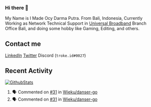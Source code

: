 ### Hi there 👋

My Name is I Made Ocy Darma Putra. From Bali, Indonesia, Currently Working as Network Technical Support in [Universal Broadband](https://universal.net.id) Branch Office Bali, and doing some hobby like Gaming, Editing, and others.

## Contact me

[LinkedIn](https://linkedin.com/in/troke) [Twitter](https://twitter.com/darma_ochi) Discord (`troke.id#0027`)

## Recent Activity

[![GithubStats](https://github-readme-stats.vercel.app/api?username=troke12&show_icons=true)](https://github.com/troke12)

<!--START_SECTION:activity-->
1. 🗣 Commented on [#31](https://github.com//Wieku/danser-go/issues/31) in [Wieku/danser-go](https://github.com//Wieku/danser-go)
2. 🗣 Commented on [#31](https://github.com//Wieku/danser-go/issues/31) in [Wieku/danser-go](https://github.com//Wieku/danser-go)
<!--END_SECTION:activity-->

